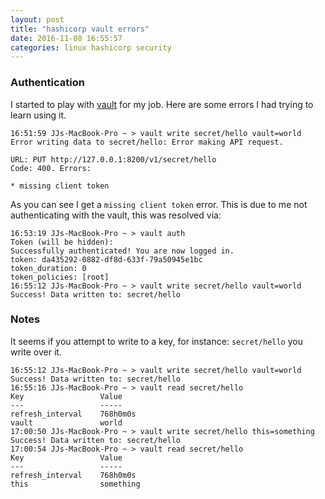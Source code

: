 ```yaml
---
layout: post
title: "hashicorp vault errors"
date: 2016-11-08 16:55:57
categories: linux hashicorp security
---
```


### Authentication

I started to play with [vault][vault] for my job. Here are some errors I had
trying to learn using it.

```shell
16:51:59 JJs-MacBook-Pro ~ > vault write secret/hello vault=world
Error writing data to secret/hello: Error making API request.

URL: PUT http://127.0.0.1:8200/v1/secret/hello
Code: 400. Errors:

* missing client token
```
As you can see I get a `missing client token` error. This is due to me
not authenticating with the vault, this was resolved via:

```shell
16:53:19 JJs-MacBook-Pro ~ > vault auth
Token (will be hidden):
Successfully authenticated! You are now logged in.
token: da435292-0882-df8d-633f-79a50945e1bc
token_duration: 0
token_policies: [root]
16:55:12 JJs-MacBook-Pro ~ > vault write secret/hello vault=world
Success! Data written to: secret/hello
```

### Notes

It seems if you attempt to write to a key, for instance: `secret/hello`
you write over it.

```shell
16:55:12 JJs-MacBook-Pro ~ > vault write secret/hello vault=world
Success! Data written to: secret/hello
16:55:16 JJs-MacBook-Pro ~ > vault read secret/hello
Key             	Value
---             	-----
refresh_interval	768h0m0s
vault           	world
17:00:50 JJs-MacBook-Pro ~ > vault write secret/hello this=something
Success! Data written to: secret/hello
17:00:54 JJs-MacBook-Pro ~ > vault read secret/hello
Key             	Value
---             	-----
refresh_interval	768h0m0s
this            	something
```

[vault]: https://www.vaultproject.io/
